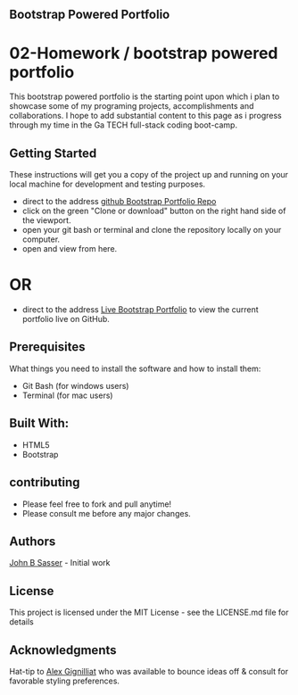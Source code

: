 ## Bootstrap Powered Portfolio

# 02-Homework / bootstrap powered portfolio

This bootstrap powered portfolio is the starting point upon which i plan to showcase some of my programing projects, accomplishments and collaborations. I hope to add substantial content to this page as i progress through my time in the Ga TECH full-stack coding boot-camp.

## Getting Started

These instructions will get you a copy of the project up and running on your local machine for development and testing purposes.

- direct to the address [github Bootstrap Portfolio Repo](https://github.com/JohnSasser/02-bsPortfolio)
- click on the green "Clone or download" button on the right hand side of the viewport.
- open your git bash or terminal and clone the repository locally on your computer.
- open and view from here.

# OR

- direct to the address [Live Bootstrap Portfolio](https://johnsasser.github.io/02-bsPortfolio/)
  to view the current portfolio live on GitHub.

## Prerequisites

What things you need to install the software and how to install them:

- Git Bash (for windows users)
- Terminal (for mac users)

## Built With:

- HTML5
- Bootstrap

## contributing

- Please feel free to fork and pull anytime!
- Please consult me before any major changes.

## Authors

[John B Sasser](https://github.com/JohnSasser) - Initial work

## License

This project is licensed under the MIT License - see the LICENSE.md file for details

## Acknowledgments

Hat-tip to [Alex Gignilliat](https://github.com/alexgignilliat) who was available to bounce ideas off &
consult for favorable styling preferences.
